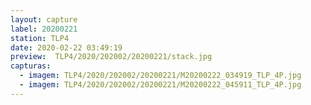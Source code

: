 ```yaml
---
layout: capture
label: 20200221
station: TLP4
date: 2020-02-22 03:49:19
preview:  TLP4/2020/202002/20200221/stack.jpg
capturas:
  - imagem: TLP4/2020/202002/20200221/M20200222_034919_TLP_4P.jpg
  - imagem: TLP4/2020/202002/20200221/M20200222_045911_TLP_4P.jpg
---
```

